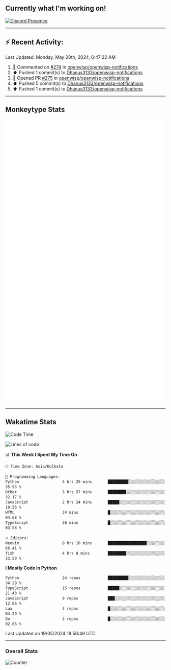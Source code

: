 ## Currently what I'm working on!
[![Discord Presence](https://lanyard.cnrad.dev/api/534981034400284712)](https://discord.com/users/534981034400284712)

---

## :zap: Recent Activity:
<!--RECENT_ACTIVITY:last_update-->
Last Updated: Monday, May 20th, 2024, 6:47:22 AM
<!--RECENT_ACTIVITY:last_update_end-->
<!--RECENT_ACTIVITY:start-->
1. 💬 Commented on [#274](https://github.com/openwisp/openwisp-notifications/pull/274#discussion_r1605974723) in [openwisp/openwisp-notifications](https://github.com/openwisp/openwisp-notifications)<br>
2. ⬆️ Pushed 1 commit(s) to [Dhanus3133/openwisp-notifications](https://github.com/Dhanus3133/openwisp-notifications)<br>
3. 💪 Opened PR [#275](https://github.com/openwisp/openwisp-notifications/pull/275) in [openwisp/openwisp-notifications](https://github.com/openwisp/openwisp-notifications)<br>
4. ⬆️ Pushed 5 commit(s) to [Dhanus3133/openwisp-notifications](https://github.com/Dhanus3133/openwisp-notifications)<br>
5. ⬆️ Pushed 1 commit(s) to [Dhanus3133/openwisp-notifications](https://github.com/Dhanus3133/openwisp-notifications)<br>
<!--RECENT_ACTIVITY:end-->

---

## Monkeytype Stats
<a href="https://monkeytype.com/profile/dhanus">
  <img src="https://raw.githubusercontent.com/Dhanus3133/Dhanus3133/monkeytype/monkeytype-lbpb.svg" alt="Monkeytype Profile" />
</a>

---

## Wakatime Stats
<!--START_SECTION:waka-->
![Code Time](http://img.shields.io/badge/Code%20Time-1%2C836%20hrs%2027%20mins-blue)

![Lines of code](https://img.shields.io/badge/From%20Hello%20World%20I%27ve%20Written-5.1%20million%20lines%20of%20code-blue)

📊 **This Week I Spent My Time On** 

```text
🕑︎ Time Zone: Asia/Kolkata

💬 Programming Languages: 
Python                   4 hrs 25 mins       █████████░░░░░░░░░░░░░░░░   35.93 % 
Other                    3 hrs 57 mins       ████████░░░░░░░░░░░░░░░░░   32.17 % 
JavaScript               2 hrs 24 mins       █████░░░░░░░░░░░░░░░░░░░░   19.56 % 
HTML                     34 mins             █░░░░░░░░░░░░░░░░░░░░░░░░   04.68 % 
TypeScript               26 mins             █░░░░░░░░░░░░░░░░░░░░░░░░   03.58 % 

🔥 Editors: 
Neovim                   8 hrs 10 mins       █████████████████░░░░░░░░   66.41 % 
fish                     4 hrs 8 mins        ████████░░░░░░░░░░░░░░░░░   33.59 % 
```

**I Mostly Code in Python** 

```text
Python                   24 repos            █████████░░░░░░░░░░░░░░░░   34.29 % 
TypeScript               15 repos            █████░░░░░░░░░░░░░░░░░░░░   21.43 % 
JavaScript               9 repos             ███░░░░░░░░░░░░░░░░░░░░░░   12.86 % 
Lua                      3 repos             █░░░░░░░░░░░░░░░░░░░░░░░░   04.29 % 
Go                       2 repos             █░░░░░░░░░░░░░░░░░░░░░░░░   02.86 % 
```




 Last Updated on 19/05/2024 18:56:49 UTC
<!--END_SECTION:waka-->
---

### Overall Stats

<img src="https://moe-counter.glitch.me/get/@Dhanus3133?theme=asoul" alt="Counter" />
